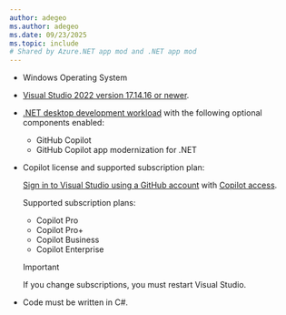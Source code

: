 ```yaml
---
author: adegeo
ms.author: adegeo
ms.date: 09/23/2025
ms.topic: include
# Shared by Azure.NET app mod and .NET app mod
---
```


- Windows Operating System
- [Visual Studio 2022 version 17.14.16 or newer](https://visualstudio.microsoft.com/downloads/).
- [.NET desktop development workload](/visualstudio/install/modify-visual-studio?view=vs-2022&preserve-view=true#change-workloads-or-individual-components) with the following optional components enabled:

  - GitHub Copilot
  - GitHub Copilot app modernization for .NET

- Copilot license and supported subscription plan:

  [Sign in to Visual Studio using a GitHub account](/visualstudio/ide/work-with-github-accounts) with [Copilot access](https://docs.github.com/copilot/about-github-copilot/what-is-github-copilot#getting-access-to-copilot).

  Supported subscription plans:

  - Copilot Pro
  - Copilot Pro+
  - Copilot Business
  - Copilot Enterprise

  > [!IMPORTANT]
  > If you change subscriptions, you must restart Visual Studio.

- Code must be written in C#.
